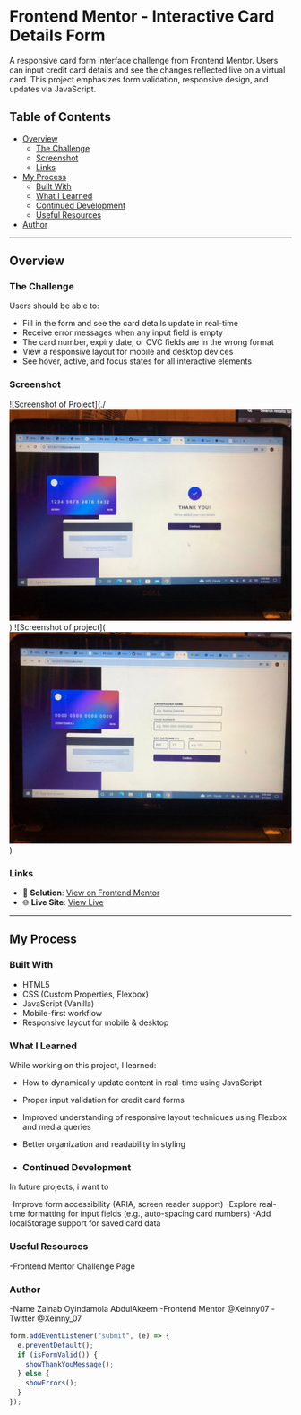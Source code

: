 # Frontend Mentor - Interactive Card Details Form

A responsive card form interface challenge from Frontend Mentor. Users can input credit card details and see the changes reflected live on a virtual card. This project emphasizes form validation, responsive design, and  updates via JavaScript.

## Table of Contents

- [Overview](#overview)
  - [The Challenge](#the-challenge)
  - [Screenshot](#screenshot)
  - [Links](#links)
- [My Process](#my-process)
  - [Built With](#built-with)
  - [What I Learned](#what-i-learned)
  - [Continued Development](#continued-development)
  - [Useful Resources](#useful-resources)
- [Author](#author)

---

## Overview

### The Challenge

Users should be able to:

- Fill in the form and see the card details update in real-time
- Receive error messages when any input field is empty
- The card number, expiry date, or CVC fields are in the wrong format
- View a responsive layout for mobile and desktop devices
- See hover, active, and focus states for all interactive elements

### Screenshot

![Screenshot of Project](./![alt text](image.png))
![Screenshot of project](![alt text](image-1.png))


### Links

- 🔗 **Solution**: [View on Frontend Mentor]()
- 🌐 **Live Site**: [View Live]()

---

## My Process

### Built With

- HTML5
- CSS (Custom Properties, Flexbox)
- JavaScript (Vanilla)
- Mobile-first workflow
- Responsive layout for mobile & desktop

### What I Learned

While working on this project, I learned:

- How to dynamically update content in real-time using JavaScript
- Proper input validation for credit card forms
- Improved understanding of responsive layout techniques using Flexbox and media queries
- Better organization and readability in styling

- ### Continued Development
In future projects, i want to

-Improve form accessibility (ARIA, screen reader support)
-Explore real-time formatting for input fields (e.g., auto-spacing card numbers)
-Add localStorage support for saved card data

### Useful Resources 
-Frontend Mentor Challenge Page

### Author
-Name Zainab Oyindamola AbdulAkeem
-Frontend Mentor @Xeinny07
-Twitter @Xeinny_07

```js
form.addEventListener("submit", (e) => {
  e.preventDefault();
  if (isFormValid()) {
    showThankYouMessage();
  } else {
    showErrors();
  }
});
